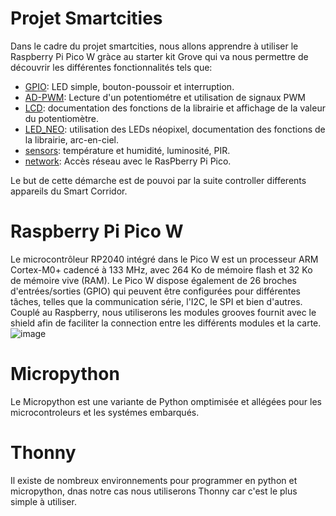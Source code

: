 # Projet Smartcities
Dans le cadre du projet smartcities, nous allons apprendre à utiliser le Raspberry Pi Pico W gràce au starter kit Grove qui va nous permettre de découvrir les différentes fonctionnalités tels que:

- [GPIO](GPIO): LED simple, bouton-poussoir et interruption.
- [AD-PWM](AD-PWM): Lecture d'un potentiométre et utilisation de signaux PWM
- [LCD](LCD): documentation des fonctions de la librairie et affichage de la valeur du potentiomètre.
- [LED_NEO](LED_NEO): utilisation des LEDs néopixel, documentation des fonctions de la librairie, arc-en-ciel.
- [sensors](sensors): température et humidité, luminosité, PIR.
- [network](network): Accès réseau avec le RasPberry Pi Pico.

Le but de cette démarche est de pouvoi par la suite controller differents appareils du Smart Corridor.

# Raspberry Pi Pico W
Le microcontrôleur RP2040 intégré dans le Pico W est un processeur ARM Cortex-M0+ cadencé à 133 MHz, avec 264 Ko de mémoire flash et 32 Ko de mémoire vive (RAM). Le Pico W dispose également de 26 broches d'entrées/sorties (GPIO) qui peuvent être configurées pour différentes tâches, telles que la communication série, l'I2C, le SPI et bien d'autres.
Couplé au Raspberry, nous utiliserons les modules grooves fournit avec le shield afin de faciliter la connection entre les différents modules et la carte.
![image](https://user-images.githubusercontent.com/125503055/225649778-d0dcf8b4-b458-4cfa-b0a9-a7c24f574728.png)

# Micropython
Le Micropython est une variante de Python omptimisée et allégées pour les microcontroleurs et les systémes embarqués.

# Thonny
Il existe de nombreux environnements pour programmer en python et micropython, dnas notre cas nous utiliserons Thonny car c'est le plus simple à utiliser.
